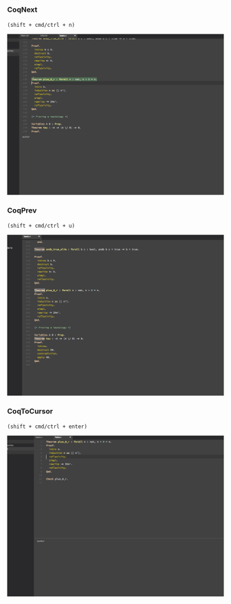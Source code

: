 ### CoqNext

`(shift + cmd/ctrl + n)`

![next](./images/screenshots/next.gif)

### CoqPrev

`(shift + cmd/ctrl + u)`

![prev](./images/screenshots/prev.gif)

### CoqToCursor

`(shift + cmd/ctrl + enter)`

![tocursor](./images/screenshots/tocursor.gif)
